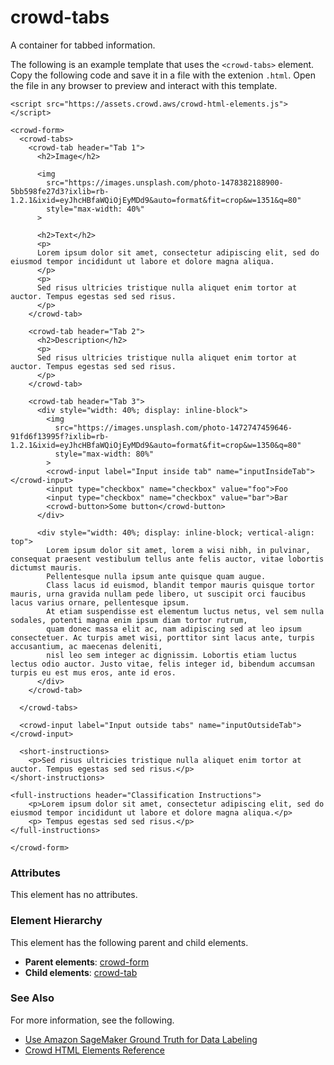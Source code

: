 # crowd\-tabs<a name="sms-ui-template-crowd-tabs"></a>

A container for tabbed information\.

The following is an example template that uses the `<crowd-tabs>` element\. Copy the following code and save it in a file with the extenion `.html`\. Open the file in any browser to preview and interact with this template\. 

```
<script src="https://assets.crowd.aws/crowd-html-elements.js"></script>

<crowd-form>
  <crowd-tabs>
    <crowd-tab header="Tab 1">
      <h2>Image</h2>

      <img
        src="https://images.unsplash.com/photo-1478382188900-5bb598fe27d3?ixlib=rb-1.2.1&ixid=eyJhcHBfaWQiOjEyMDd9&auto=format&fit=crop&w=1351&q=80"
        style="max-width: 40%"
      >

      <h2>Text</h2>
      <p>
      Lorem ipsum dolor sit amet, consectetur adipiscing elit, sed do eiusmod tempor incididunt ut labore et dolore magna aliqua.
      </p>
      <p>
      Sed risus ultricies tristique nulla aliquet enim tortor at auctor. Tempus egestas sed sed risus.
      </p>
    </crowd-tab>

    <crowd-tab header="Tab 2">
      <h2>Description</h2>
      <p>
      Sed risus ultricies tristique nulla aliquet enim tortor at auctor. Tempus egestas sed sed risus.
      </p>
    </crowd-tab>

    <crowd-tab header="Tab 3">
      <div style="width: 40%; display: inline-block">
        <img
          src="https://images.unsplash.com/photo-1472747459646-91fd6f13995f?ixlib=rb-1.2.1&ixid=eyJhcHBfaWQiOjEyMDd9&auto=format&fit=crop&w=1350&q=80"
          style="max-width: 80%"
        >
        <crowd-input label="Input inside tab" name="inputInsideTab"></crowd-input>
        <input type="checkbox" name="checkbox" value="foo">Foo
        <input type="checkbox" name="checkbox" value="bar">Bar
        <crowd-button>Some button</crowd-button>
      </div>

      <div style="width: 40%; display: inline-block; vertical-align: top">
        Lorem ipsum dolor sit amet, lorem a wisi nibh, in pulvinar, consequat praesent vestibulum tellus ante felis auctor, vitae lobortis dictumst mauris. 
        Pellentesque nulla ipsum ante quisque quam augue. 
        Class lacus id euismod, blandit tempor mauris quisque tortor mauris, urna gravida nullam pede libero, ut suscipit orci faucibus lacus varius ornare, pellentesque ipsum. 
        At etiam suspendisse est elementum luctus netus, vel sem nulla sodales, potenti magna enim ipsum diam tortor rutrum, 
        quam donec massa elit ac, nam adipiscing sed at leo ipsum consectetuer. Ac turpis amet wisi, porttitor sint lacus ante, turpis accusantium, ac maecenas deleniti, 
        nisl leo sem integer ac dignissim. Lobortis etiam luctus lectus odio auctor. Justo vitae, felis integer id, bibendum accumsan turpis eu est mus eros, ante id eros. 
      </div>
    </crowd-tab>

  </crowd-tabs>

  <crowd-input label="Input outside tabs" name="inputOutsideTab"></crowd-input>

  <short-instructions>
    <p>Sed risus ultricies tristique nulla aliquet enim tortor at auctor. Tempus egestas sed sed risus.</p>
</short-instructions>

<full-instructions header="Classification Instructions">
    <p>Lorem ipsum dolor sit amet, consectetur adipiscing elit, sed do eiusmod tempor incididunt ut labore et dolore magna aliqua.</p>
    <p> Tempus egestas sed sed risus.</p>
</full-instructions>

</crowd-form>
```

### Attributes<a name="tabs-attributes"></a>

This element has no attributes\.

### Element Hierarchy<a name="tabs-element-hierarchy"></a>

This element has the following parent and child elements\.
+ **Parent elements**: [crowd\-form](sms-ui-template-crowd-form.md) 
+ **Child elements**: [crowd\-tab](sms-ui-template-crowd-tab.md)

### See Also<a name="tabs-see-also"></a>

For more information, see the following\.
+ [Use Amazon SageMaker Ground Truth for Data Labeling](sms.md)
+ [Crowd HTML Elements Reference](sms-ui-template-reference.md)